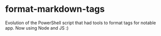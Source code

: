 # format-markdown-tags
Evolution of the PowerShell script that had tools to format tags for notable app. Now using Node and JS :)
